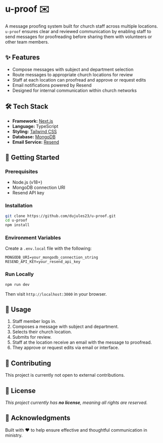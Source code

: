 # u-proof ✉️

A message proofing system built for church staff across multiple locations. `u-proof` ensures clear and reviewed communication by enabling staff to send messages for proofreading before sharing them with volunteers or other team members.

## ✨ Features

- Compose messages with subject and department selection
- Route messages to appropriate church locations for review
- Staff at each location can proofread and approve or request edits
- Email notifications powered by Resend
- Designed for internal communication within church networks

## 🛠️ Tech Stack

- **Framework:** [Next.js](https://nextjs.org/)
- **Language:** TypeScript
- **Styling:** [Tailwind CSS](https://tailwindcss.com/)
- **Database:** [MongoDB](https://www.mongodb.com/)
- **Email Service:** [Resend](https://resend.com/)

## 🚀 Getting Started

### Prerequisites

- Node.js (v18+)
- MongoDB connection URI
- Resend API key

### Installation

```bash
git clone https://github.com/dujules23/u-proof.git
cd u-proof
npm install
```

### Environment Variables

Create a `.env.local` file with the following:

```env
MONGODB_URI=your_mongodb_connection_string
RESEND_API_KEY=your_resend_api_key
```

### Run Locally

```bash
npm run dev
```

Then visit `http://localhost:3000` in your browser.

## 🧪 Usage

1. Staff member logs in.
2. Composes a message with subject and department.
3. Selects their church location.
4. Submits for review.
5. Staff at the location receive an email with the message to proofread.
6. They approve or request edits via email or interface.

## 🤝 Contributing

This project is currently not open to external contributions.

## 📄 License

_This project currently has **no license**, meaning all rights are reserved._

## 🙏 Acknowledgments

Built with ❤️ to help ensure effective and thoughtful communication in ministry.